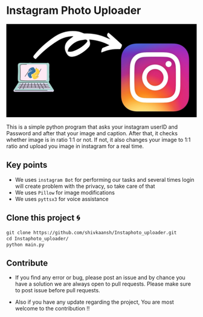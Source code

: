 # Instagram Photo Uploader

![Instagram uploader](image.jpg "Instagram")

This is a simple python program that asks your instagram userID and Password and after that your image and caption. After that, it checks whether image is in ratio 1:1 or not.
If not, it also changes your image to 1:1 ratio and upload you image in instagram for a real time.

## Key points

- We uses `instagram Bot` for performing our tasks and several times login will create problem with the privacy, so take care of that
- We uses `Pillow` for image modifications
- We uses `pyttsx3` for voice assistance

## Clone this project 🌀

```
git clone https://github.com/shivkaansh/Instaphoto_uploader.git
cd Instaphoto_uploader/
python main.py
```

## Contribute 

- If you find any error or bug, please post an issue and by chance you have a solution we are always open to pull requests. Please make sure to post issue before pull requests.

- Also if you have any update regarding the project, You are most welcome to the contribution !!
